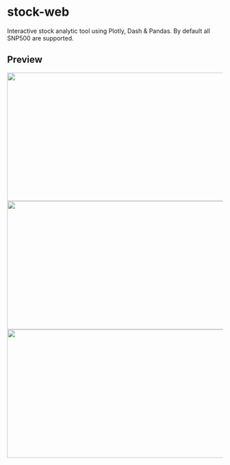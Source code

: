 # stock-web

Interactive stock analytic tool using Plotly, Dash & Pandas. By default all SNP500 are supported.

## Preview
<img src="https://github.com/ycfelix/stock-web/blob/master/screenshots/1.jpg" width="700" height="300" />
<img src="https://github.com/ycfelix/stock-web/blob/master/screenshots/2.jpg" width="700" height="300" />
<img src="https://github.com/ycfelix/stock-web/blob/master/screenshots/3.jpg" width="700" height="300" />
